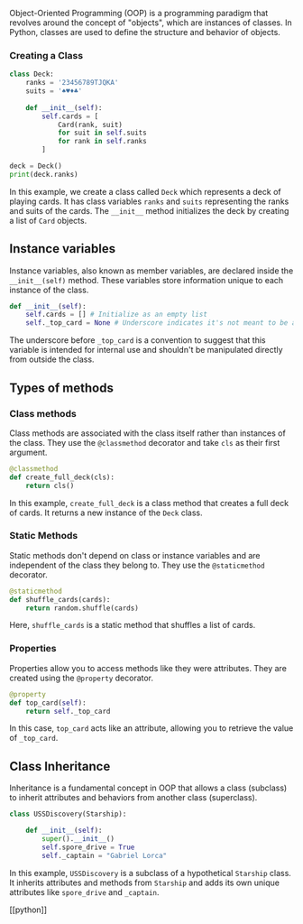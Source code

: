 Object-Oriented Programming (OOP) is a programming paradigm that revolves around the concept of "objects", which are instances of classes. In Python, classes are used to define the structure and behavior of objects.
### Creating a Class

```python
class Deck:
    ranks = '23456789TJQKA'
    suits = '♠♥♦♣'
    
    def __init__(self):
        self.cards = [
            Card(rank, suit)
            for suit in self.suits
            for rank in self.ranks
        ]

deck = Deck()
print(deck.ranks)
```

In this example, we create a class called `Deck` which represents a deck of playing cards. It has class variables `ranks` and `suits` representing the ranks and suits of the cards. The `__init__` method initializes the deck by creating a list of `Card` objects.
## Instance variables

Instance variables, also known as member variables, are declared inside the `__init__(self)` method. These variables store information unique to each instance of the class.

```python
def __init__(self):
    self.cards = [] # Initialize as an empty list 
    self._top_card = None # Underscore indicates it's not meant to be accessed externally
```

The underscore before `_top_card` is a convention to suggest that this variable is intended for internal use and shouldn't be manipulated directly from outside the class.

## Types of methods

### Class methods

Class methods are associated with the class itself rather than instances of the class. They use the `@classmethod` decorator and take `cls` as their first argument.

```python
@classmethod 
def create_full_deck(cls): 
	return cls()
```

In this example, `create_full_deck` is a class method that creates a full deck of cards. It returns a new instance of the `Deck` class.

### Static Methods

Static methods don't depend on class or instance variables and are independent of the class they belong to. They use the `@staticmethod` decorator.

```python
@staticmethod
def shuffle_cards(cards):
    return random.shuffle(cards)
```

Here, `shuffle_cards` is a static method that shuffles a list of cards.

### Properties

Properties allow you to access methods like they were attributes. They are created using the `@property` decorator.

```python
@property
def top_card(self):
    return self._top_card
```

In this case, `top_card` acts like an attribute, allowing you to retrieve the value of `_top_card`.

## Class Inheritance

Inheritance is a fundamental concept in OOP that allows a class (subclass) to inherit attributes and behaviors from another class (superclass).

```python
class USSDiscovery(Starship):

    def __init__(self):
        super().__init__()
        self.spore_drive = True
        self._captain = "Gabriel Lorca"
```

In this example, `USSDiscovery` is a subclass of a hypothetical `Starship` class. It inherits attributes and methods from `Starship` and adds its own unique attributes like `spore_drive` and `_captain`.

[[python]]